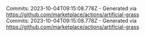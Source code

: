 Commits: 2023-10-04T09:15:08.778Z - Generated via https://github.com/marketplace/actions/artificial-grass
<br>
Commits: 2023-10-04T09:15:08.778Z - Generated via https://github.com/marketplace/actions/artificial-grass
<br>
